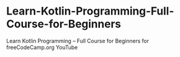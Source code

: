 # Learn-Kotlin-Programming-Full-Course-for-Beginners
 Learn Kotlin Programming – Full Course for Beginners for freeCodeCamp.org YouTube
